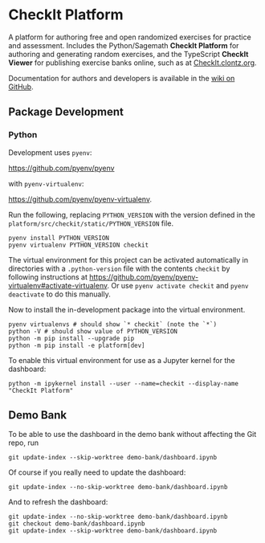 # CheckIt Platform

A platform for authoring free and open randomized exercises for practice and assessment.
Includes the Python/Sagemath **CheckIt Platform** for authoring and generating random exercises,
and the TypeScript **CheckIt Viewer** for publishing exercise banks online, such as at
[CheckIt.clontz.org](https://checkit.clontz.org).

Documentation for authors and developers
is available in the [wiki on GitHub](https://github.com/StevenClontz/checkit/wiki).

## Package Development

### Python

Development uses `pyenv`:

<https://github.com/pyenv/pyenv>

with `pyenv-virtualenv`:

<https://github.com/pyenv/pyenv-virtualenv>.

Run the following, replacing `PYTHON_VERSION` with the version defined in
the `platform/src/checkit/static/PYTHON_VERSION` file.

```
pyenv install PYTHON_VERSION
pyenv virtualenv PYTHON_VERSION checkit
```

The virtual environment for this project can be activated
automatically in directories with a
`.python-version` file with the contents `checkit` by following
instructions at
<https://github.com/pyenv/pyenv-virtualenv#activate-virtualenv>.
Or use `pyenv activate checkit` and `pyenv deactivate` to do
this manually.

Now to install the in-development package into the virtual
environment.

```
pyenv virtualenvs # should show `* checkit` (note the `*`)
python -V # should show value of PYTHON_VERSION
python -m pip install --upgrade pip
python -m pip install -e platform[dev]
```

To enable this virtual environment for use as a Jupyter kernel for
the dashboard:

```
python -m ipykernel install --user --name=checkit --display-name "CheckIt Platform"
```

## Demo Bank

To be able to use the dashboard in the demo bank without affecting the Git repo,
run 

```
git update-index --skip-worktree demo-bank/dashboard.ipynb
```

Of course if you really need to update the dashboard:

```
git update-index --no-skip-worktree demo-bank/dashboard.ipynb
```

And to refresh the dashboard:

```
git update-index --no-skip-worktree demo-bank/dashboard.ipynb
git checkout demo-bank/dashboard.ipynb
git update-index --skip-worktree demo-bank/dashboard.ipynb
```
